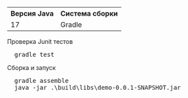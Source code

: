 <table>
  <tr><th>Версия Java</th><th>Система сборки</th></tr>
  <tr><td>17</td><td>Gradle</td>
</table>
<div>Проверка Junit тестов</div>
<pre>
  gradle test
</pre>
<div>Сборка и запуск</div>
<pre>
  gradle assemble
  java -jar .\build\libs\demo-0.0.1-SNAPSHOT.jar
</pre>


